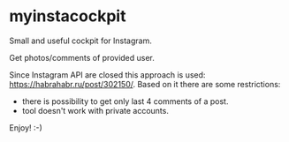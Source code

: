 # myinstacockpit
Small and useful cockpit for Instagram.

Get photos/comments of provided user.

Since Instagram API are closed this approach is used: https://habrahabr.ru/post/302150/.
Based on it there are some restrictions:
  - there is possibility to get only last 4 comments of a post.
  - tool doesn't work with private accounts.

Enjoy! :-)
